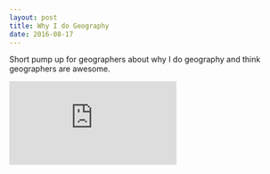 ```yaml
---
layout: post
title: Why I do Geography
date: 2016-08-17
---
```


Short pump up for geographers about why I do geography and think geographers are awesome.

<div class="video-container">
    <iframe src="https://www.youtube.com/embed/MojOahwRg-M" frameborder="0" allowfullscreen></iframe>
</div>

